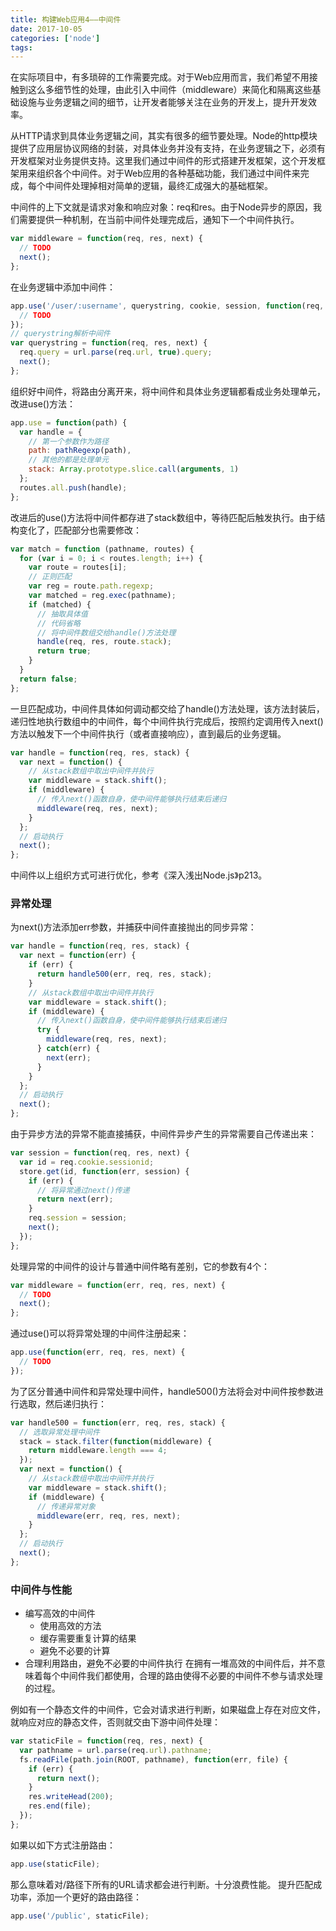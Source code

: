 ```yaml
---
title: 构建Web应用4——中间件
date: 2017-10-05
categories: ['node']
tags:
---
```

在实际项目中，有多琐碎的工作需要完成。对于Web应用而言，我们希望不用接触到这么多细节性的处理，由此引入中间件（middleware）来简化和隔离这些基础设施与业务逻辑之间的细节，让开发者能够关注在业务的开发上，提升开发效率。

从HTTP请求到具体业务逻辑之间，其实有很多的细节要处理。Node的http模块提供了应用层协议网络的封装，对具体业务并没有支持，在业务逻辑之下，必须有开发框架对业务提供支持。这里我们通过中间件的形式搭建开发框架，这个开发框架用来组织各个中间件。对于Web应用的各种基础功能，我们通过中间件来完成，每个中间件处理掉相对简单的逻辑，最终汇成强大的基础框架。

<!-- more -->

中间件的上下文就是请求对象和响应对象：req和res。由于Node异步的原因，我们需要提供一种机制，在当前中间件处理完成后，通知下一个中间件执行。
``` javascript
var middleware = function(req, res, next) {
  // TODO
  next();
};
```

在业务逻辑中添加中间件：
``` javascript
app.use('/user/:username', querystring, cookie, session, function(req, rs) {
  // TODO
});
// querystring解析中间件
var querystring = function(req, res, next) {
  req.query = url.parse(req.url, true).query;
  next();
};
```

组织好中间件，将路由分离开来，将中间件和具体业务逻辑都看成业务处理单元，改进use()方法：
``` javascript
app.use = function(path) {
  var handle = {
    // 第一个参数作为路径
    path: pathRegexp(path),
    // 其他的都是处理单元
    stack: Array.prototype.slice.call(arguments, 1)
  };
  routes.all.push(handle);
};
```

改进后的use()方法将中间件都存进了stack数组中，等待匹配后触发执行。由于结构变化了，匹配部分也需要修改：
``` javascript
var match = function (pathname, routes) {
  for (var i = 0; i < routes.length; i++) {
    var route = routes[i];
    // 正则匹配
    var reg = route.path.regexp;
    var matched = reg.exec(pathname);
    if (matched) {
      // 抽取具体值
      // 代码省略
      // 将中间件数组交给handle()方法处理
      handle(req, res, route.stack);
      return true;
    }
  }
  return false;
};
```

一旦匹配成功，中间件具体如何调动都交给了handle()方法处理，该方法封装后，递归性地执行数组中的中间件，每个中间件执行完成后，按照约定调用传入next()方法以触发下一个中间件执行（或者直接响应），直到最后的业务逻辑。

``` javascript
var handle = function(req, res, stack) {
  var next = function() {
    // 从stack数组中取出中间件并执行
    var middleware = stack.shift();
    if (middleware) {
      // 传入next()函数自身，使中间件能够执行结束后递归
      middleware(req, res, next);
    }
  };
  // 启动执行
  next();
};
```

中间件以上组织方式可进行优化，参考《深入浅出Node.js》p213。

### 异常处理
为next()方法添加err参数，并捕获中间件直接抛出的同步异常：
``` javascript
var handle = function(req, res, stack) {
  var next = function(err) {
    if (err) {
      return handle500(err, req, res, stack);
    }
    // 从stack数组中取出中间件并执行
    var middleware = stack.shift();
    if (middleware) {
      // 传入next()函数自身，使中间件能够执行结束后递归
      try {
        middleware(req, res, next);
      } catch(err) {
        next(err);
      }
    }
  };
  // 启动执行
  next();
};
```

由于异步方法的异常不能直接捕获，中间件异步产生的异常需要自己传递出来：
``` javascript
var session = function(req, res, next) {
  var id = req.cookie.sessionid;
  store.get(id, function(err, session) {
    if (err) {
      // 将异常通过next()传递
      return next(err);
    }
    req.session = session;
    next();
  });
};
```

处理异常的中间件的设计与普通中间件略有差别，它的参数有4个：
``` javascript
var middleware = function(err, req, res, next) {
  // TODO
  next();
};
```

通过use()可以将异常处理的中间件注册起来：
``` javascript
app.use(function(err, req, res, next) {
  // TODO
});
```

为了区分普通中间件和异常处理中间件，handle500()方法将会对中间件按参数进行选取，然后递归执行：
``` javascript
var handle500 = function(err, req, res, stack) {
  // 选取异常处理中间件
  stack = stack.filter(function(middleware) {
    return middleware.length === 4;
  });
  var next = function() {
    // 从stack数组中取出中间件并执行
    var middleware = stack.shift();
    if (middleware) {
      // 传递异常对象
      middleware(err, req, res, next);
    }
  };
  // 启动执行
  next();
};
```

### 中间件与性能
- 编写高效的中间件
    - 使用高效的方法
    - 缓存需要重复计算的结果
    - 避免不必要的计算
- 合理利用路由，避免不必要的中间件执行
在拥有一堆高效的中间件后，并不意味着每个中间件我们都使用，合理的路由使得不必要的中间件不参与请求处理的过程。

例如有一个静态文件的中间件，它会对请求进行判断，如果磁盘上存在对应文件，就响应对应的静态文件，否则就交由下游中间件处理：
``` javascript
var staticFile = function(req, res, next) {
  var pathname = url.parse(req.url).pathname;
  fs.readFile(path.join(ROOT, pathname), function(err, file) {
    if (err) {
      return next();
    }
    res.writeHead(200);
    res.end(file);
  });
};
```

如果以如下方式注册路由：
``` javascript
app.use(staticFile);
```

那么意味着对/路径下所有的URL请求都会进行判断。十分浪费性能。
提升匹配成功率，添加一个更好的路由路径：
``` javascript
app.use('/public', staticFile);
```








